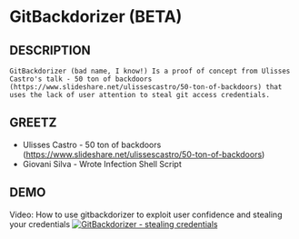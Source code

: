 # GitBackdorizer (BETA)

## DESCRIPTION
```
GitBackdorizer (bad name, I know!) Is a proof of concept from Ulisses Castro's talk - 50 ton of backdoors (https://www.slideshare.net/ulissescastro/50-ton-of-backdoors) that uses the lack of user attention to steal git access credentials.
```

## GREETZ
- Ulisses Castro - 50 ton of backdoors (https://www.slideshare.net/ulissescastro/50-ton-of-backdoors)
- Giovani Silva - Wrote Infection Shell Script

## DEMO

Video:
How to use gitbackdorizer to exploit user confidence and stealing your credentials
[![GitBackdorizer - stealing credentials](https://img.youtube.com/vi/ka8uJqaDYOs/0.jpg)](https://www.youtube.com/watch?v=ka8uJqaDYOs)
